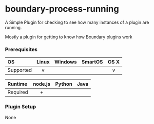 boundary-process-running
========================

A Simple Plugin for checking to see how many instances of a plugin are running.

Mostly a plugin for getting to know how Boundary plugins work

### Prerequisites

|     OS    | Linux | Windows | SmartOS | OS X |
|:----------|:-----:|:-------:|:-------:|:----:|
| Supported |   v   |         |         |  v   |


|  Runtime | node.js | Python | Java |
|:---------|:-------:|:------:|:----:|
| Required |    +    |        |      |

### Plugin Setup
None
